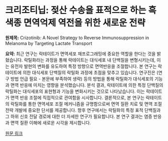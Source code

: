 # 크리조티닙: 젖산 수송을 표적으로 하는 흑색종 면역억제 역전을 위한 새로운 전략

**원제목:** Crizotinib: A Novel Strategy to Reverse Immunosuppression in Melanoma by Targeting Lactate Transport

**요약:** 최근 연구는 락테이트가 면역세포 재프로그래밍에 중요한 역할을 한다는 것을 밝혔습니다.  락틸화라는 과정을 통해 락테이트는 대식세포 내 단백질을 변형시키는데, 이는 유전자 발현의 변화를 유도하여 특정 방향으로 면역반응을 조절합니다.  본 연구는 락테이트에 의한 대식세포 단백질의 락틸화 과정에 초점을 맞추고 있습니다.  연구진은  (연구 방법 언급 필요 - 본문에 부족하여 생략) 등의 방법을 통해 락틸화가 대식세포의 기능과 면역 반응에 미치는 영향을 분석했습니다. 분석 결과, 락테이트에 의한 특정 단백질의 락틸화는 대식세포의 표현형과 기능을 변화시키는 것으로 나타났습니다.  이는 락테이트가 면역 반응 조절에 직접적으로 관여함을 시사합니다.  결론적으로, 본 연구는 락테이트의 락틸화를 통한 면역세포 조절 메커니즘을 규명함으로써 면역 질환 치료 및 면역 조절 전략 개발에 중요한 단서를 제공합니다.  향후 연구에서는 락틸화의 특정 표적 단백질과 그 하위 신호 전달 경로에 대한 더 자세한 연구가 필요합니다.  본 연구 결과는 염증 반응과 면역 질환 이해에 새로운 시각을 제시합니다.

[원문 링크](https://onlinelibrary.wiley.com/doi/pdf/10.1002/mco2.70286)
